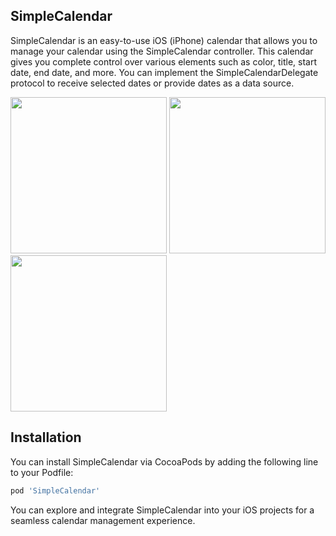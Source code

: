 ## SimpleCalendar
SimpleCalendar is an easy-to-use iOS (iPhone) calendar that allows you to manage your calendar using the SimpleCalendar controller. This calendar gives you complete control over various elements such as color, title, start date, end date, and more. You can implement the SimpleCalendarDelegate protocol to receive selected dates or provide dates as a data source.

<p float="center">
  <img src="https://github.com/bilalBakhrom/SimpleCalendar/assets/42291322/32bd7b93-e3d3-47ec-a308-f1fe59ee4bed" width="250" />
  <img src="https://github.com/bilalBakhrom/SimpleCalendar/assets/42291322/184565b9-f3b2-42b6-bc99-a059e8969f8d" width="250" /> 
  <img src="https://github.com/bilalBakhrom/SimpleCalendar/assets/42291322/31d3ca5c-92de-46a8-b0c0-b97e8983c225" width="250" />
</p>

## Installation

You can install SimpleCalendar via CocoaPods by adding the following line to your Podfile:
```bash
pod 'SimpleCalendar'
```
You can explore and integrate SimpleCalendar into your iOS projects for a seamless calendar management experience.
